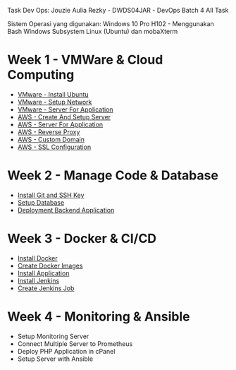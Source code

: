 Task Dev Ops: Jouzie Aulia Rezky - DWDS04JAR - DevOps Batch 4 All Task

Sistem Operasi yang digunakan: Windows 10 Pro H102 - Menggunakan Bash Windows Subsystem Linux (Ubuntu) dan mobaXterm

# Week 1 - VMWare & Cloud Computing
- [VMware - Install Ubuntu](https://github.com/aureezzhenx/TaskDevOps/blob/main/Week%201/README.md#--vmware---install-ubuntu)
- [VMware - Setup Network](https://github.com/aureezzhenx/TaskDevOps/blob/main/Week%201/README.md#vmware---setup-network)
- [VMware - Server For Application](https://github.com/aureezzhenx/TaskDevOps/blob/main/Week%201/README.md#vmware---install-application)
- [AWS - Create And Setup Server](https://github.com/aureezzhenx/TaskDevOps/blob/main/Week%201/README.md#aws---create-and-setup-server)
- [AWS - Server For Application](https://github.com/aureezzhenx/TaskDevOps/blob/main/Week%201/README.md#aws---server-for-application)
- [AWS - Reverse Proxy](https://github.com/aureezzhenx/TaskDevOps/blob/main/Week%201/README.md#aws---reverse-proxy)
- [AWS - Custom Domain](https://github.com/aureezzhenx/TaskDevOps/blob/main/Week%201/README.md#aws---custom-domain)
- [AWS - SSL Configuration](https://github.com/aureezzhenx/TaskDevOps/blob/main/Week%201/README.md#aws---ssl-configuration)

# Week 2 - Manage Code & Database
- [Install Git and SSH Key](https://github.com/aureezzhenx/TaskDevOps/blob/main/Week%202/README.md#install-git-and-ssh-key)
- [Setup Database](https://github.com/aureezzhenx/TaskDevOps/tree/main/Week%202#setup-database)
- [Deployment Backend Application](https://github.com/aureezzhenx/TaskDevOps/blob/main/Week%202/README.md#deployment-backend-application)

# Week 3 - Docker & CI/CD
- [Install Docker](https://github.com/aureezzhenx/TaskDevOps/blob/main/Week%203/README.md#install-docker)
- [Create Docker Images](https://github.com/aureezzhenx/TaskDevOps/blob/main/Week%203/README.md#create-docker-image)
- [Install Application](https://github.com/aureezzhenx/TaskDevOps/blob/main/Week%203/README.md#install-application)
- [Install Jenkins](https://github.com/aureezzhenx/TaskDevOps/blob/main/Week%203/README.md#install-jenkins)
- [Create Jenkins Job](https://github.com/aureezzhenx/TaskDevOps/blob/main/Week%203/README.md#create-jenkins-job)

# Week 4 - Monitoring & Ansible
- Setup Monitoring Server
- Connect Multiple Server to Prometheus
- Deploy PHP Application in cPanel
- Setup Server with Ansible
